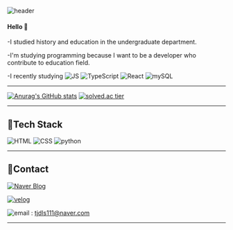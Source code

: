 ![header](https://capsule-render.vercel.app/api?type=rounded&color=gradient&height=100&section=header&text=Seoin&fontSize=70&animation=scaleIn)

#### Hello 👋 
-I studied history and education in the undergraduate department. 


-I'm studying programming because I want to be a developer who contribute to education field.


-I recently studying
![JS](https://img.shields.io/badge/JavaScript-F7DF1E?style=flat-square&logo=JavaScript&logoColor=white)
![TypeScript](https://img.shields.io/badge/TypeScript-3178C6?style=flat-square&logo=TypeScript&logoColor=white)
![React](https://img.shields.io/badge/React-61DAFB?style=flat-square&logo=React&logoColor=white)
![mySQL](https://img.shields.io/badge/MySQL-4479A1?style=flat-square&logo=MySQL&logoColor=white)

***
[![Anurag's GitHub stats](https://github-readme-stats.vercel.app/api?username=tjdls111)](https://github.com/anuraghazra/github-readme-stats)
[![solved.ac tier](http://mazassumnida.wtf/api/generate_badge?boj=tjdls111)](https://solved.ac/tjdls111)
      
***
## 🍊Tech Stack
 ![HTML](https://img.shields.io/badge/HTML-E34F26?style=flat-square&logo=HTML5&logoColor=white) 
 ![CSS](https://img.shields.io/badge/CSS-1572B6?style=flat-square&logo=CSS3&logoColor=white) 
 ![python](https://img.shields.io/badge/Python-3776AB?style=flat-square&logo=python&logoColor=white)
   
***
## 🍒Contact
  [![Naver Blog](https://img.shields.io/badge/NaverBlog-03C75A?style=flat-square&logo=naver&logoColor=white&link=https://blog.naver.com/tjdls111)](https://blog.naver.com/tjdls111)
  
  
  [![velog](https://img.shields.io/badge/Velog-15C39A?style=flat-square&&link=https://velog.io/@tjdls111)](https://velog.io/@tjdls111)
  
  
  ![email](https://img.shields.io/badge/NaverEmail-03C75A?style=flat-square&logo=naver&logoColor=white) : tjdls111@naver.com  
***
 
